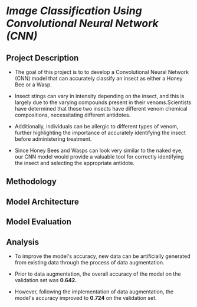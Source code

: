 # _**Image Classification Using Convolutional Neural Network (CNN)**_

## **Project Description**

* The goal of this project is to  to develop a Convolutional Neural Network (CNN) model that can accurately classify an insect as either a Honey Bee or a Wasp. 

* Insect stings can vary in intensity depending on the insect, and this is largely due to the varying compounds present in their venoms.Scientists have determined that these two insects have different venom chemical compositions, necessitating different antidotes. 

* Additionally, individuals can be allergic to different types of venom, further highlighting the importance of accurately identifying the insect before administering treatment.

* Since Honey Bees and Wasps can look very similar to the naked eye, our CNN model would provide a valuable tool for correctly identifying the insect and selecting the appropriate antidote.

## **Methodology**



## **Model Architecture**

## **Model Evaluation**


## **Analysis**

* To improve the model's accuracy, new data can be artificially generated from existing data through the process of data augmentation.

* Prior to data augmentation, the overall accuracy of the model on the validation set was **0.642.** 

* However, following the implementation of data augmentation, the model's accuracy improved to **0.724** on the validation set.
